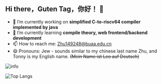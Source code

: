 ## Hi there，Guten Tag，你好！ 👋

- 🔭 I’m currently working on **simplified C-to-riscv64 compiler implemented by java**
- 🌱 I’m currently learning **compile theory, web frontend/backend development**
- 📫 How to reach me: Zhu149248@buaa.edu.cn
- 😄 Pronouns: Jew - sounds similar to my chinese last name Zhu, and Tonny is my English name. ~~(Mein Name ist Leo auf Deutsch)~~

<!--
**Galaxy-JewXW/Galaxy-JewXW** is a ✨ _special_ ✨ repository because its `README.md` (this file) appears on your GitHub profile.

Here are some ideas to get you started:

-->
![info](https://github-readme-stats.vercel.app/api?username=Galaxy-JewXW&show_icons=true&count_private=true&hide=prs&theme=default_repocard)

![Top Langs](https://github-readme-stats.vercel.app/api/top-langs/?username=Galaxy-JewXW&count_private=true&layout=compact)

